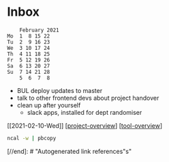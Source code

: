 # Inbox

```cal
    February 2021
Mo  1  8 15 22
Tu  2  9 16 23
We  3 10 17 24
Th  4 11 18 25
Fr  5 12 19 26
Sa  6 13 20 27
Su  7 14 21 28
    5  6  7  8
```

- BUL deploy updates to master
- talk to other frontend devs about project handover
- clean up after yourself
  - slack apps, installed for dept randomiser

[[2021-02-10-Wed]]
[[project-overview]]
[[tool-overview]]

```bash
ncal -w | pbcopy
```

[//begin]: # "Autogenerated link references for markdown compatibility"
[2021-02-08-mon]: daily/2021-02-08-Mon.mdx "Monday, 8 02 21"
[project-overview]: project-overview.md "Project Overview"
[tool-overview]: tool-overview.md "Tools Overview"

[//end]: # "Autogenerated link references"s"
